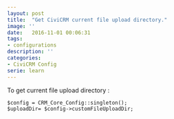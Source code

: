 ```yaml
---
layout: post
title:  "Get CiviCRM current file upload directory."
image: ''
date:   2016-11-01 00:06:31
tags:
- configurations
description: ''
categories:
- CiviCRM Config
serie: learn
---
```


To get current file upload directory : 

```php?start_inline=1
$config = CRM_Core_Config::singleton();
$uploadDir= $config->customFileUploadDir;
```
